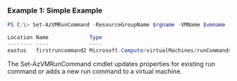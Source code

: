 ### Example 1: Simple Example
```powershell
PS C:\> Set-AzVMRunCommand -ResourceGroupName $rgname -VMName $vmname -RunCommandName 'firstruncommand' 

Location Name             Type
-------- ----             ----
eastus   firstruncommand2 Microsoft.Compute/virtualMachines/runCommands
```

The Set-AzVMRunCommand cmdlet updates properties for existing run command or adds a new run command to a virtual machine.
